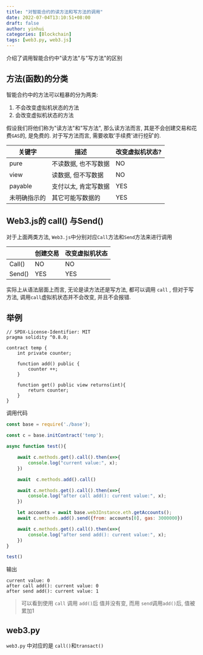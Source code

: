 ```yaml
---
title: "对智能合约的读方法和写方法的调用"
date: 2022-07-04T13:10:51+08:00
draft: false
author: yinhui
categories: [Blockchain]
tags: [web3.py, web3.js] 
---
```




介绍了调用智能合约中"读方法"与"写方法"的区别

<!--more-->



##  方法(函数)的分类

智能合约中的方法可以粗暴的分为两类:

1. 不会改变虚拟机状态的方法
2. 会改变虚拟机状态的方法

假设我们将他们称为"读方法"和"写方法", 那么读方法而言, 其是不会创建交易和花费`GAS`的, 是免费的.  对于写方法而言, 需要收取'手续费'进行挖矿的.

| 关键字       | 描述                 | 改变虚拟机状态? |
| ------------ | -------------------- | --------------- |
| pure         | 不读数据, 也不写数据 | NO              |
| view         | 读数据, 但不写数据   | NO              |
| payable      | 支付以太, 肯定写数据 | YES             |
| 未明确指示的 | 其它可能写数据的     | YES             |



## Web3.js的 call() 与Send()

对于上面两类方法, `Web3.js`中分别对应`Call`方法和`Send`方法来进行调用

|        | 创建交易 | 改变虚拟机状态 |
| ------ | -------- | -------------- |
| Call() | NO       | NO             |
| Send() | YES      | YES            |

实际上从语法层面上而言, 无论是读方法还是写方法, 都可以调用 `call` , 但对于写方法, 调用`call`虚拟机状态并不会改变, 并且不会报错.



## 举例

```solidity
// SPDX-License-Identifier: MIT
pragma solidity ^0.8.0;

contract temp {
    int private counter;

    function add() public {
        counter ++;
    }

    function get() public view returns(int){
        return counter;
    }
}
```



调用代码

```js
const base = require('./base');

const c = base.initContract('temp');

async function test(){

    await c.methods.get().call().then(x=>{
        console.log("current value:", x);
    })

    await  c.methods.add().call()

    await c.methods.get().call().then(x=>{
        console.log("after call add(): current value:", x);
    })

    let accounts = await base.web3Instance.eth.getAccounts();
    await c.methods.add().send({from: accounts[0], gas: 3000000})

    await c.methods.get().call().then(x=>{
        console.log("after send add(): current value:", x);
    })
}

test()
```



输出

```shell
current value: 0
after call add(): current value: 0
after send add(): current value: 1
```

>可以看到使用 `call` 调用 `add()`后 值并没有变, 而用 `send`调用`add()`后, 值被累加1





## web3.py

`web3.py` 中对应的是 `call()`和`transact()`
